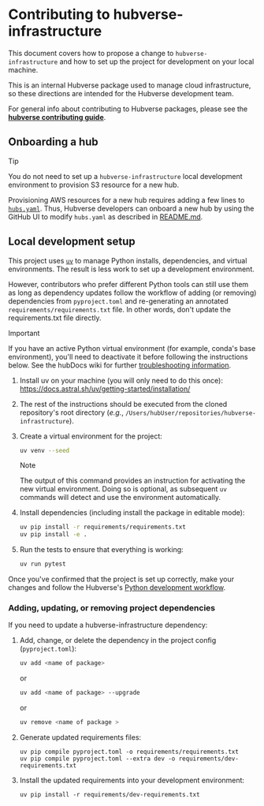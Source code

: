 # Contributing to hubverse-infrastructure

This document covers how to propose a change to `hubverse-infrastructure` and how to set up the project
for development on your local machine.

This is an internal Hubverse package used to manage cloud infrastructure, so these directions are intended
for the Hubverse development team.

For general info about contributing to Hubverse packages, please see the
[**hubverse contributing guide**](https://docs.hubverse.io/en/latest/overview/contribute.html).

## Onboarding a hub

> [!TIP]
> You do not need to set up a `hubverse-infrastructure` local development
> environment to provision S3 resource for a new hub.

Provisioning AWS resources for a new hub requires adding a few lines to
[`hubs.yaml`](src/hubverse_infrastructure/hubs/hubs.yaml). Thus, Hubverse developers can onboard a new hub by
using the GitHub UI to modify `hubs.yaml` as described in [README.md](README.md#onboarding-a-hub).

## Local development setup

This project uses [`uv`](https://docs.astral.sh/uv/) to manage Python installs,
dependencies, and virtual environments. The result is less work to set up
a development environment.

However, contributors who prefer different Python tools can still use them as
long as dependency updates follow the workflow of adding (or removing)
dependencies from `pyproject.toml` and re-generating an annotated
`requirements/requirements.txt` file. In other words, don't update
the requirements.txt file directly.

> [!IMPORTANT]
> If you have an active Python virtual environment (for example, conda's
> base environment), you'll need to deactivate it before following the
> instructions below.
> See the hubDocs wiki for further
> [troubleshooting information](https://github.com/hubverse-org/hubDocs/wiki/Troubleshooting).

1. Install uv on your machine (you will only need to do this once):
<https://docs.astral.sh/uv/getting-started/installation/>
2. The rest of the instructions should be executed from the cloned repository's root directory
(*e.g.*, `/Users/hubUser/repositories/hubverse-infrastructure`).
3. Create a virtual environment for the project:

    ```bash
    uv venv --seed
    ```

    > [!NOTE]
    > The output of this command provides an instruction for activating the new
    > virtual environment. Doing so is optional, as subsequent `uv` commands
    > will detect and use the environment automatically.

4. Install dependencies (including install the package in editable mode):

    ```bash
    uv pip install -r requirements/requirements.txt
    uv pip install -e .
    ```

5. Run the tests to ensure that everything is working:

    ```bash
    uv run pytest
    ```

Once you've confirmed that the project is set up correctly, make your changes and follow the Hubverse's
[Python development workflow](https://docs.hubverse.io/en/latest/developer/python.html).

### Adding, updating, or removing project dependencies

If you need to update a hubverse-infrastructure dependency:

1. Add, change, or delete the dependency in the project config (`pyproject.toml`):

    ```bash
    uv add <name of package>
    ```

    or

    ```bash
    uv add <name of package> --upgrade
    ```
    or

    ```bash
    uv remove <name of package >
    ```

2. Generate updated requirements files:

    ```script
    uv pip compile pyproject.toml -o requirements/requirements.txt
    uv pip compile pyproject.toml --extra dev -o requirements/dev-requirements.txt
    ```

3. Install the updated requirements into your development environment:

    ```script
    uv pip install -r requirements/dev-requirements.txt
    ```

